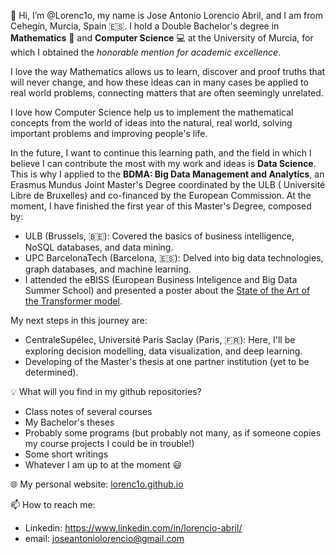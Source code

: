 👋 Hi, I’m @Lorenc1o, my name is Jose Antonio Lorencio Abril, and I am from Cehegín, Murcia, Spain 🇪🇸.
I hold a Double Bachelor's degree in **Mathematics** :1234: and **Computer Science** :computer: at the University of Murcia, for which I obtained the _honorable mention for academic excellence_.

I love the way Mathematics allows us to learn, discover and proof truths that will never change, and how these ideas can in many cases be applied to real world problems, connecting matters that are often seemingly unrelated.

I love how Computer Science help us to implement the mathematical concepts from the world of ideas into the natural, real world, solving important problems and improving people's life.

In the future, I want to continue this learning path, and the field in which I believe I can contribute the most with my work and ideas is **Data Science**. This is why I applied to the **BDMA: Big Data Management and Analytics**, an Erasmus Mundus Joint Master's Degree coordinated by the ULB (
Université Libre de Bruxelles) and co-financed by the European Commission. At the moment, I have finished the first year of this Master's Degree, composed by:

- ULB (Brussels, :belgium:): Covered the basics of business intelligence, NoSQL databases, and data mining. 
- UPC BarcelonaTech (Barcelona, :es:): Delved into big data technologies, graph databases, and machine learning.
- I attended the eBISS (European Business Inteligence and Big Data Summer School) and presented a poster about the [State of the Art of the Transformer model](https://github.com/Lorenc1o/transformer_models_SoE).

My next steps in this journey are:
- CentraleSupélec, Université Paris Saclay (Paris, :fr:): Here, I'll be exploring decision modelling, data visualization, and deep learning.
- Developing of the Master's thesis at one partner institution (yet to be determined).

:bulb: What will you find in my github repositories?
- Class notes of several courses
- My Bachelor's theses
- Probably some programs (but probably not many, as if someone copies my course projects I could be in trouble!)
- Some short writings
- Whatever I am up to at the moment :smiley:

🌐 My personal website: [lorenc1o.github.io](http://www.lorenc1o.github.io)

📫 How to reach me:
- Linkedin: https://www.linkedin.com/in/lorencio-abril/
- email: joseantoniolorencio@gmail.com
